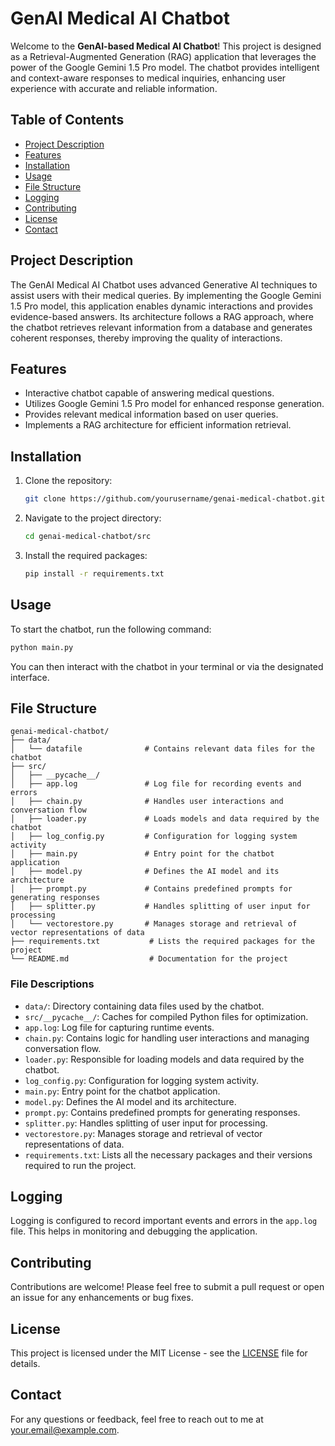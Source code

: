
# GenAI Medical AI Chatbot

Welcome to the **GenAI-based Medical AI Chatbot**! This project is designed as a Retrieval-Augmented Generation (RAG) application that leverages the power of the Google Gemini 1.5 Pro model. The chatbot provides intelligent and context-aware responses to medical inquiries, enhancing user experience with accurate and reliable information.

## Table of Contents

- [Project Description](#project-description)
- [Features](#features)
- [Installation](#installation)
- [Usage](#usage)
- [File Structure](#file-structure)
- [Logging](#logging)
- [Contributing](#contributing)
- [License](#license)
- [Contact](#contact)

## Project Description

The GenAI Medical AI Chatbot uses advanced Generative AI techniques to assist users with their medical queries. By implementing the Google Gemini 1.5 Pro model, this application enables dynamic interactions and provides evidence-based answers. Its architecture follows a RAG approach, where the chatbot retrieves relevant information from a database and generates coherent responses, thereby improving the quality of interactions.

## Features

- Interactive chatbot capable of answering medical questions.
- Utilizes Google Gemini 1.5 Pro model for enhanced response generation.
- Provides relevant medical information based on user queries.
- Implements a RAG architecture for efficient information retrieval.

## Installation

1. Clone the repository:
   ```bash
   git clone https://github.com/yourusername/genai-medical-chatbot.git
   ```
2. Navigate to the project directory:
   ```bash
   cd genai-medical-chatbot/src
   ```
3. Install the required packages:
   ```bash
   pip install -r requirements.txt
   ```

## Usage

To start the chatbot, run the following command:
```bash
python main.py
```

You can then interact with the chatbot in your terminal or via the designated interface.

## File Structure

```
genai-medical-chatbot/
├── data/
│   └── datafile              # Contains relevant data files for the chatbot
├── src/
│   ├── __pycache__/
│   ├── app.log               # Log file for recording events and errors
│   ├── chain.py              # Handles user interactions and conversation flow
│   ├── loader.py             # Loads models and data required by the chatbot
│   ├── log_config.py         # Configuration for logging system activity
│   ├── main.py               # Entry point for the chatbot application
│   ├── model.py              # Defines the AI model and its architecture
│   ├── prompt.py             # Contains predefined prompts for generating responses
│   ├── splitter.py           # Handles splitting of user input for processing
│   └── vectorestore.py       # Manages storage and retrieval of vector representations of data
├── requirements.txt           # Lists the required packages for the project
└── README.md                  # Documentation for the project
```

### File Descriptions

- `data/`: Directory containing data files used by the chatbot.
- `src/__pycache__/`: Caches for compiled Python files for optimization.
- `app.log`: Log file for capturing runtime events.
- `chain.py`: Contains logic for handling user interactions and managing conversation flow.
- `loader.py`: Responsible for loading models and data required by the chatbot.
- `log_config.py`: Configuration for logging system activity.
- `main.py`: Entry point for the chatbot application.
- `model.py`: Defines the AI model and its architecture.
- `prompt.py`: Contains predefined prompts for generating responses.
- `splitter.py`: Handles splitting of user input for processing.
- `vectorestore.py`: Manages storage and retrieval of vector representations of data.
- `requirements.txt`: Lists all the necessary packages and their versions required to run the project.

## Logging

Logging is configured to record important events and errors in the `app.log` file. This helps in monitoring and debugging the application.

## Contributing

Contributions are welcome! Please feel free to submit a pull request or open an issue for any enhancements or bug fixes.

## License

This project is licensed under the MIT License - see the [LICENSE](LICENSE) file for details.

## Contact

For any questions or feedback, feel free to reach out to me at [your.email@example.com](mailto:your.email@example.com).
